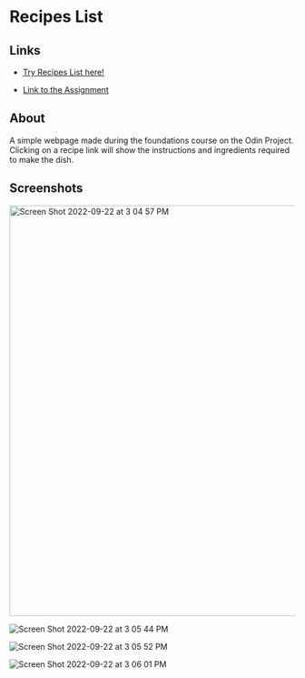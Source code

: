 # Recipes List

## Links

- [Try Recipes List here!](https://github.com/Metalper/Odin-recipes.git)

- [Link to the Assignment](https://www.theodinproject.com/paths/foundations/courses/foundations/lessons/recipes)

## About

A simple webpage made during the foundations course on the Odin Project. Clicking on a recipe link will show the instructions and ingredients required to make the dish.

## Screenshots

<img width="722" alt="Screen Shot 2022-09-22 at 3 04 57 PM" src="https://user-images.githubusercontent.com/94170093/191682679-900b7fcb-57a5-4bd5-9ccb-eb2c1f1473d3.PNG">

![Screen Shot 2022-09-22 at 3 05 44 PM](https://user-images.githubusercontent.com/94170093/191682824-81a5ce5d-7d23-414b-b9fc-39bc104c0a04.jpg)

![Screen Shot 2022-09-22 at 3 05 52 PM](https://user-images.githubusercontent.com/94170093/191682891-0756a27c-0742-441b-8999-f03fb9f31346.jpg)

![Screen Shot 2022-09-22 at 3 06 01 PM](https://user-images.githubusercontent.com/94170093/191683022-e82011dc-324a-4a01-ae68-7db3f67456f7.jpg)
